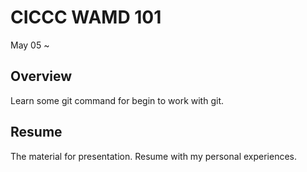 # CICCC WAMD 101
May 05 ~

## Overview
Learn some git command for begin to work with git.

## Resume
The material for presentation.
Resume with my personal experiences.
